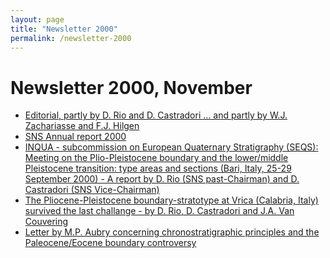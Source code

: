 ```yaml
---
layout: page
title: "Newsletter 2000"
permalink: /newsletter-2000
---
```

# Newsletter 2000, November

* [Editorial, partly by D. Rio and D. Castradori ... and partly by W.J. Zachariasse and F.J. Hilgen](files/News7_p1-3.pdf)
* [SNS Annual report 2000](files/News7_p5-8.pdf)
* [INQUA - subcommission on European Quaternary Stratigraphy (SEQS): Meeting on the Plio-Pleistocene boundary and the lower/middle Pleistocene transition: type areas and sections (Bari, Italy, 25-29 September 2000) - A report by D. Rio (SNS past-Chairman) and D. Castradori (SNS Vice-Chairman)](files/News7_p17-18.pdf)
* [The Pliocene-Pleistocene boundary-stratotype at Vrica (Calabria, Italy) survived the last challange - by D. Rio, D. Castradori and J.A. Van Couvering](files/News7_p19-21.pdf)
* [Letter by M.P. Aubry concerning chronostratigraphic principles and the Paleocene/Eocene boundary controversy](files/News7_p33-34.pdf)